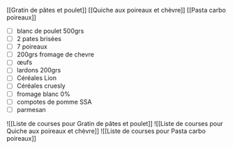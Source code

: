 [[Gratin de pâtes et poulet]]
[[Quiche aux poireaux et chèvre]]
[[Pasta carbo poireaux]]

- [ ] blanc de poulet 500grs
- [ ] 2 pates brisées
- [ ] 7 poireaux
- [ ] 200grs fromage de chevre
- [ ] œufs
- [ ] lardons 200grs
- [ ] Céréales Lion
- [ ] Céréales cruesly
- [ ] fromage blanc 0%
- [ ] compotes de pomme SSA
- [ ] parmesan

![[Liste de courses pour Gratin de pâtes et poulet]]
![[Liste de courses pour Quiche aux poireaux et chèvre]]
![[Liste de courses pour Pasta carbo poireaux]]
